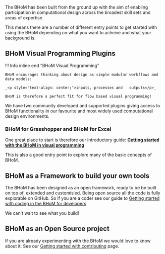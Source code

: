 The BHoM has been built from the ground up with the aim of enabling participation in computational design across the broadest skill sets and areas of expertise.

This means there are a number of different entry points to get started with using the BHoM depending on what you want to acheive and what your background is.

## BHoM Visual Programming Plugins

!!! Info inline end "BHoM Visual Programming"

    BHoM encourages thinking about design as simple modular workflows and data models:

    _<p style="text-align: center;">inputs, processes and   outputs</p>_

    BHoM is therefore a perfect fit for flow based visual programming! 

We have two community developed and supported plugins giving access to BHoM functionality in our favourite and most widely used computational design environments.

### BHoM for Grasshopper and BHoM for Excel 

One great place to start is therefore our introductory guide: **[Getting started with the BHoM in visual programming](<../Guides-and-Tutorials/Visual-Programming-with-BHoM/index.md>)**

This is also a good entry point to explore many of the basic concepts of BHoM.


## BHoM as a Framework to build your own tools

The BHoM has been designed as an open framework, ready to be be built on top of, extended and customisied. Being open source all the code is fully explorable on GitHub. So if you are a coder see our guide to [Getting started with coding in the BHoM for developers](<../Guides-and-Tutorials/Coding-with-BHoM/index.md>).

We can't wait to see what you build! 

## BHoM as an Open Source project 

If you are already experimenting with the BHoM we would love to know about it. See our [Getting started with contributing](../Contributing/index.md) page.


